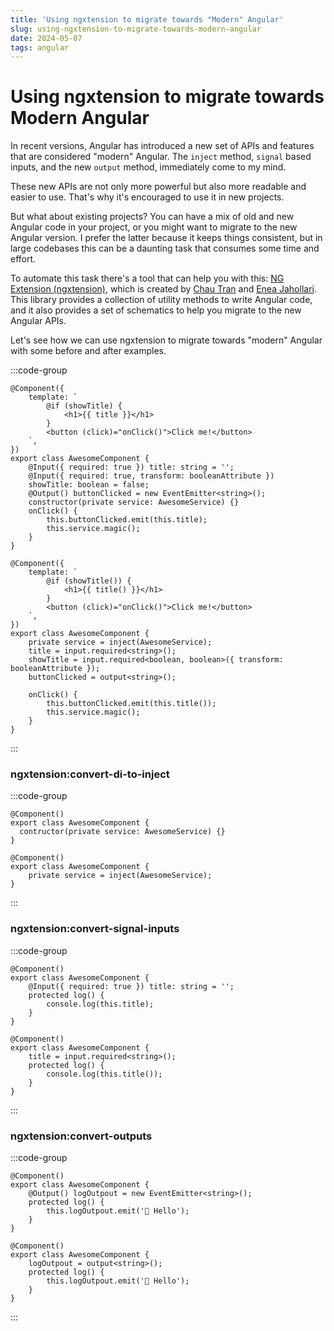 ```yaml
---
title: 'Using ngxtension to migrate towards "Modern" Angular'
slug: using-ngxtension-to-migrate-towards-modern-angular
date: 2024-05-07
tags: angular
---
```


# Using ngxtension to migrate towards Modern Angular

In recent versions, Angular has introduced a new set of APIs and features that are considered "modern" Angular.
The `inject` method, `signal` based inputs, and the new `output` method, immediately come to my mind.

These new APIs are not only more powerful but also more readable and easier to use.
That's why it's encouraged to use it in new projects.

But what about existing projects?
You can have a mix of old and new Angular code in your project, or you might want to migrate to the new Angular version.
I prefer the latter because it keeps things consistent, but in large codebases this can be a daunting task that consumes some time and effort.

To automate this task there's a tool that can help you with this: [NG Extension (ngxtension)](https://ngxtension.netlify.app/), which is created by [Chau Tran](https://twitter.com/Nartc1410) and [Enea Jahollari](https://twitter.com/Enea_Jahollari).
This library provides a collection of utility methods to write Angular code, and it also provides a set of schematics to help you migrate to the new Angular APIs.

Let's see how we can use ngxtension to migrate towards "modern" Angular with some before and after examples.

:::code-group

```angular-ts [title=Before]
@Component({
	template: `
        @if (showTitle) {  
            <h1>{{ title }}</h1>
        }
        <button (click)="onClick()">Click me!</button> 
	`,
})
export class AwesomeComponent {
	@Input({ required: true }) title: string = '';
	@Input({ required: true, transform: booleanAttribute })
	showTitle: boolean = false;
	@Output() buttonClicked = new EventEmitter<string>();
	constructor(private service: AwesomeService) {}
	onClick() {
		this.buttonClicked.emit(this.title);
		this.service.magic();
	}
}
```

```angular-ts [title=After]
@Component({
	template: `
        @if (showTitle()) {
            <h1>{{ title() }}</h1>
        }
        <button (click)="onClick()">Click me!</button>
	`,
})
export class AwesomeComponent {
	private service = inject(AwesomeService);
	title = input.required<string>();
	showTitle = input.required<boolean, boolean>({ transform: booleanAttribute });
	buttonClicked = output<string>();

	onClick() {
		this.buttonClicked.emit(this.title());
		this.service.magic();
	}
}
```

:::

### ngxtension:convert-di-to-inject

:::code-group

```angular-ts [title=Before]
@Component()
export class AwesomeComponent {
  contructor(private service: AwesomeService) {}
}
```

```angular-ts [title=After]
@Component()
export class AwesomeComponent {
	private service = inject(AwesomeService);
}
```

:::

### ngxtension:convert-signal-inputs

:::code-group

```angular-ts [title=Before]
@Component()
export class AwesomeComponent {
	@Input({ required: true }) title: string = '';
	protected log() {
		console.log(this.title);
	}
}
```

```angular-ts [title=After]
@Component()
export class AwesomeComponent {
	title = input.required<string>();
	protected log() {
		console.log(this.title());
	}
}
```

:::

### ngxtension:convert-outputs

:::code-group

```angular-ts [title=Before]
@Component()
export class AwesomeComponent {
	@Output() logOutpout = new EventEmitter<string>();
	protected log() {
		this.logOutpout.emit('👋 Hello');
	}
}
```

```angular-ts [title=After]
@Component()
export class AwesomeComponent {
	logOutpout = output<string>();
	protected log() {
		this.logOutpout.emit('👋 Hello');
	}
}
```

:::
